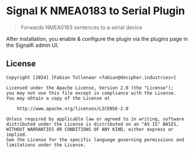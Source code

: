 # Signal K NMEA0183 to Serial Plugin

> Forwards NMEA0183 sentences to a serial device

After installation, you enable & configure the plugin via the plugins page in the SignalK admin UI.

## License

```
Copyright [2024] [Fabian Tollenaar <fabian@decipher.industries>]

Licensed under the Apache License, Version 2.0 (the "License");
you may not use this file except in compliance with the License.
You may obtain a copy of the License at

    http://www.apache.org/licenses/LICENSE-2.0

Unless required by applicable law or agreed to in writing, software
distributed under the License is distributed on an "AS IS" BASIS,
WITHOUT WARRANTIES OR CONDITIONS OF ANY KIND, either express or implied.
See the License for the specific language governing permissions and
limitations under the License.
```
